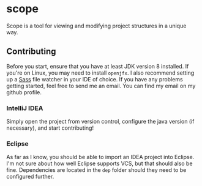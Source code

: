 # scope
Scope is a tool for viewing and modifying project structures in a unique way.

## Contributing
Before you start, ensure that you have at least JDK version 8 installed. If you're on Linux, you may need to install `openjfx`. I also recommend setting up a [Sass](http://sass-lang.com/guide) file watcher in your IDE of choice. If you have any problems getting started, feel free to send me an email. You can find my email on my github profile.

### IntelliJ IDEA
Simply open the project from version control, configure the java version (if necessary), and start contributing!

### Eclipse
As far as I know, you should be able to import an IDEA project into Eclipse. I'm not sure about how well Eclipse supports VCS, but that should also be fine. 
Dependencies are located in the `dep` folder should they need to be configured further.
